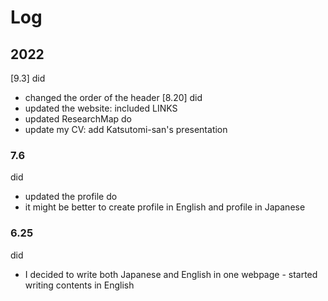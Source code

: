 # Log
## 2022
[9.3]
did
- changed the order of the header
[8.20]
did
- updated the website: included LINKS
- updated ResearchMap
do
- update my CV: add Katsutomi-san's presentation
### 7.6
did
- updated the profile
do
- it might be better to create profile in English and profile in Japanese
### 6.25
did 
- I decided to write both Japanese and English in one webpage - started writing contents in English
